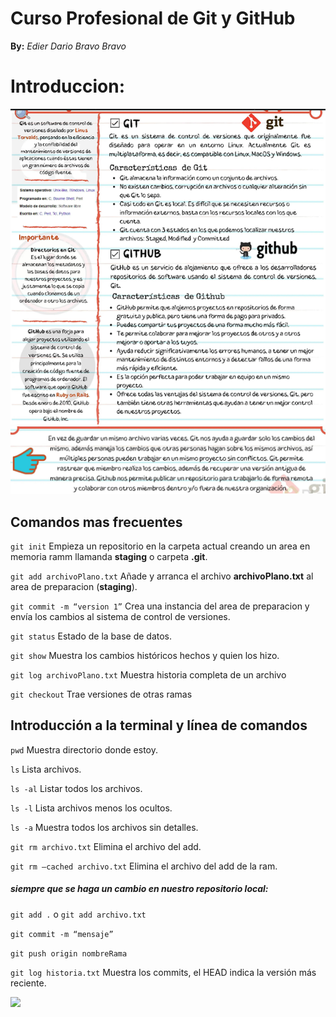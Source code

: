 # Curso Profesional de Git y GitHub
**By:** *Edier Dario Bravo Bravo*

# Introduccion:

![](https://github.com/edierbra/Cursos/blob/main/images/GitHub/intro1.png?raw=true)
![](https://github.com/edierbra/Cursos/blob/main/images/GitHub/intro2.png?raw=true)

## Comandos mas frecuentes

```git init``` Empieza un repositorio en la carpeta actual creando un area en memoria ramm llamanda **staging** o carpeta **.git**.

```git add archivoPlano.txt``` Añade y arranca el archivo **archivoPlano.txt** al area de preparacion (**staging**).

```git commit -m “version 1”``` Crea una instancia del area de preparacion y envía los cambios al sistema de control de versiones.

```git status``` Estado de la base de datos.

```git show``` Muestra los cambios históricos hechos y quien los hizo.

```git log archivoPlano.txt``` Muestra historia completa de un archivo

`git checkout` Trae versiones de otras ramas

## Introducción a la terminal y línea de comandos

`pwd` Muestra directorio donde estoy.

`ls` Lista archivos.

`ls -al` Listar todos los archivos.

`ls -l` Lista archivos menos los ocultos.

`ls -a` Muestra todos los archivos sin detalles.

`git rm archivo.txt` Elimina el archivo del add.

`git rm –cached archivo.txt` Elimina el archivo del add de la ram.

##### siempre que se haga un cambio en nuestro repositorio local:

`git add .` o `git add archivo.txt`

`git commit -m “mensaje”`

`git push origin nombreRama`

`git log historia.txt` Muestra los commits, el HEAD indica la versión más reciente.

![](https://github.com/edierbra/Cursos/blob/main/images/GitHub/head.png?raw=true)


